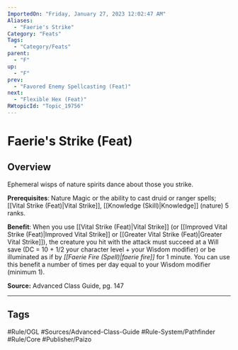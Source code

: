 ```yaml
---
ImportedOn: "Friday, January 27, 2023 12:02:47 AM"
Aliases:
  - "Faerie's Strike"
Category: "Feats"
Tags:
  - "Category/Feats"
parent:
  - "F"
up:
  - "F"
prev:
  - "Favored Enemy Spellcasting (Feat)"
next:
  - "Flexible Hex (Feat)"
RWtopicId: "Topic_19756"
---
```

# Faerie's Strike (Feat)
## Overview
Ephemeral wisps of nature spirits dance about those you strike.

**Prerequisites**: Nature Magic or the ability to cast druid or ranger spells; [[Vital Strike (Feat)|Vital Strike]], [[Knowledge (Skill)|Knowledge]] (nature) 5 ranks.

**Benefit**: When you use [[Vital Strike (Feat)|Vital Strike]] (or [[Improved Vital Strike (Feat)|Improved Vital Strike]] or [[Greater Vital Strike (Feat)|Greater Vital Strike]]), the creature you hit with the attack must succeed at a Will save (DC = 10 + 1/2 your character level + your Wisdom modifier) or be illuminated as if by *[[Faerie Fire (Spell)|faerie fire]]* for 1 minute. You can use this benefit a number of times per day equal to your Wisdom modifier (minimum 1).

**Source:** Advanced Class Guide, pg. 147


---
## Tags
#Rule/OGL #Sources/Advanced-Class-Guide #Rule-System/Pathfinder #Rule/Core #Publisher/Paizo

